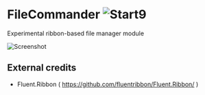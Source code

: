 # FileCommander ![Start9](https://start9.menu/assets/img/icon32.png)
Experimental ribbon-based file manager module

![Screenshot](https://start9.menu/assets/img/previews/start9/filecommander.png)

## External credits
- Fluent.Ribbon ( https://github.com/fluentribbon/Fluent.Ribbon/ )
